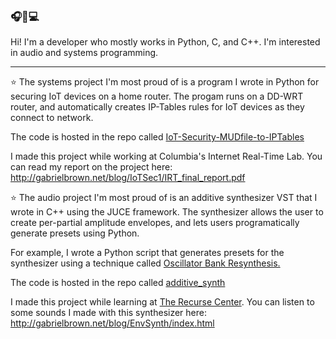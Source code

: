 ### 🎧🍴💻

Hi! I'm a developer who mostly works in Python, C, and C++. I'm interested in audio and systems programming.

***

⭐ The systems project I'm most proud of is a program I wrote in Python for securing IoT devices on a home router.
The progam runs on a DD-WRT router, and automatically creates IP-Tables rules for IoT devices as they connect to network.

The code is hosted in the repo called [IoT-Security-MUDfile-to-IPTables](https://github.com/GabeIB/IoT-Security-MUDfile-to-IPTables)

I made this project while working at Columbia's Internet Real-Time Lab. You can read my report on the project here: http://gabrielbrown.net/blog/IoTSec1/IRT_final_report.pdf

⭐ The audio project I'm most proud of is an additive synthesizer VST that I wrote in C++ using the JUCE framework.
The synthesizer allows the user to create per-partial amplitude envelopes, and lets users programatically generate presets using Python.

For example, I wrote a Python script that generates presets for the synthesizer using a technique called [Oscillator Bank Resynthesis.](https://en.wikipedia.org/wiki/Additive_synthesis#Additive_analysis/resynthesis)

The code is hosted in the repo called [additive_synth](https://github.com/GabeIB/additive_synth)

I made this project while learning at [The Recurse Center](https://www.recurse.com/). You can listen to some sounds I made with this synthesizer here:
http://gabrielbrown.net/blog/EnvSynth/index.html
